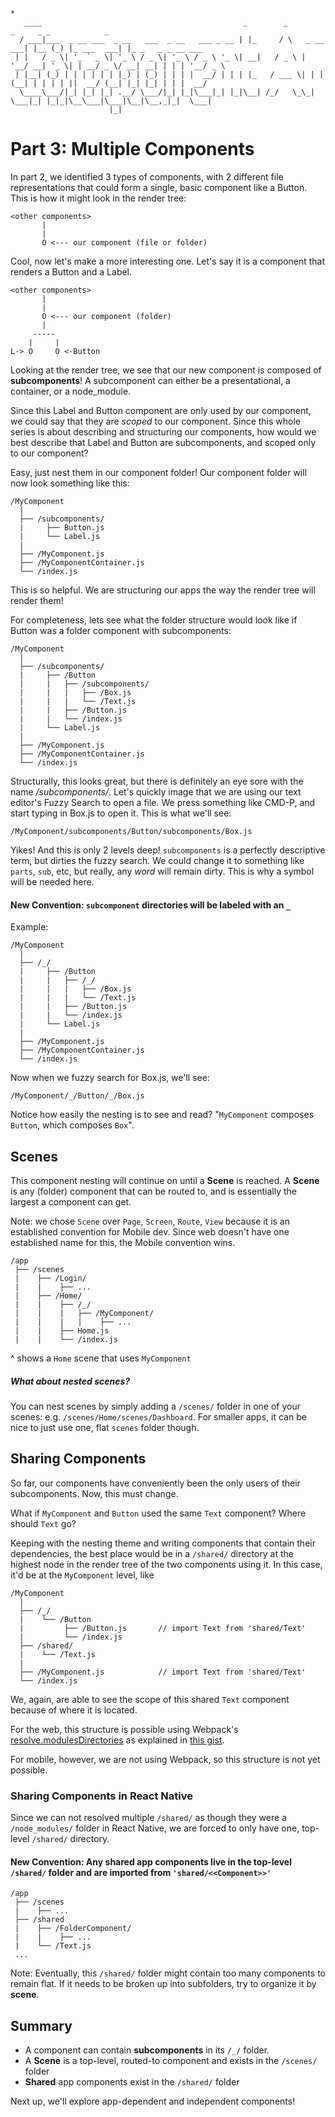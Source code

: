 ```
*
   ____                                             _        _             _     _ _            _                  
  / ___|___  _ __ ___  _ __   ___  _ __   ___ _ __ | |_     / \   _ __ ___| |__ (_) |_ ___  ___| |_ _   _ _ __ ___
 | |   / _ \| '_ ` _ \| '_ \ / _ \| '_ \ / _ \ '_ \| __|   / _ \ | '__/ __| '_ \| | __/ _ \/ __| __| | | | '__/ _ \
 | |__| (_) | | | | | | |_) | (_) | | | |  __/ | | | |_   / ___ \| | | (__| | | | | ||  __/ (__| |_| |_| | | |  __/
  \____\___/|_| |_| |_| .__/ \___/|_| |_|\___|_| |_|\__| /_/   \_\_|  \___|_| |_|_|\__\___|\___|\__|\__,_|_|  \___|
                      |_|                                                                                          
```
# Part 3: Multiple Components

In part 2, we identified 3 types of components, with 2 different file representations that could form a single, basic component like a Button. This is how it might look in the render tree:

```
<other components>
       |
       |
       O <--- our component (file or folder)
```

Cool, now let's make a more interesting one. Let's say it is a component that renders a Button and a Label.
```
<other components>
       |
       |
       O <--- our component (folder)
       |
     -----
    |     |
L-> O     O <-Button
```
Looking at the render tree, we see that our new component is composed of __subcomponents__! A subcomponent can either be a presentational, a container, or a node_module.

Since this Label and Button component are only used by our component, we could say that they are *scoped* to our component. Since this whole series is about describing and structuring our components, how would we best describe that Label and Button are subcomponents, and scoped only to our component?

Easy, just nest them in our component folder! Our component folder will now look something like this:
```
/MyComponent
  |
  ├── /subcomponents/
  |     ├── Button.js
  |     └── Label.js
  |
  ├── /MyComponent.js
  ├── /MyComponentContainer.js
  └── /index.js
```

This is so helpful. We are structuring our apps the way the render tree will render them!

For completeness, lets see what the folder structure would look like if Button was a folder component with subcomponents:
```
/MyComponent
  |
  ├── /subcomponents/
  |     ├── /Button
  |     |   ├── /subcomponents/
  |     |   |   ├── /Box.js
  |     |   |   └── /Text.js
  |     |   ├── /Button.js
  |     |   └── /index.js
  |     └── Label.js
  |
  ├── /MyComponent.js
  ├── /MyComponentContainer.js
  └── /index.js
```

Structurally, this looks great, but there is definitely an eye sore with the name */subcomponents/*. Let's quickly image that we are using our text editor's Fuzzy Search to open a file. We press something like CMD-P, and start typing in Box.js to open it. This is what we'll see:

`/MyComponent/subcomponents/Button/subcomponents/Box.js`

Yikes! And this is only 2 levels deep! `subcomponents` is a perfectly descriptive term, but dirties the fuzzy search. We could change it to something like `parts`, `sub`, etc, but really, any *word* will remain dirty. This is why a symbol will be needed here.

#### New Convention: `subcomponent` directories will be labeled with an `_`

Example:
```
/MyComponent
  |
  ├── /_/
  |     ├── /Button
  |     |   ├── /_/
  |     |   |   ├── /Box.js
  |     |   |   └── /Text.js
  |     |   ├── /Button.js
  |     |   └── /index.js
  |     └── Label.js
  |
  ├── /MyComponent.js
  ├── /MyComponentContainer.js
  └── /index.js
```
Now when we fuzzy search for Box.js, we'll see:

`/MyComponent/_/Button/_/Box.js`

Notice how easily the nesting is to see and read? "`MyComponent` composes `Button`, which composes `Box`".

## Scenes
This component nesting will continue on until a __Scene__ is reached. A __Scene__ is any (folder) component that can be routed to, and is essentially the largest a component can get.

Note: we chose `Scene` over `Page`, `Screen`, `Route`, `View` because it is an established convention for Mobile dev. Since web doesn't have one established name for this, the Mobile convention wins.

```
/app
 ├── /scenes
 |    ├── /Login/
 |    |    ├── ...
 |    ├── /Home/
 |    |    ├── /_/
 |    |    |   ├── /MyComponent/
 |    |    |   |    ├── ...
 |    |    ├── Home.js
 |    |    └── /index.js
```

^ shows a `Home` scene that uses `MyComponent`

##### What about nested scenes?
You can nest scenes by simply adding a `/scenes/` folder in one of your scenes: e.g. `/scenes/Home/scenes/Dashboard`. For smaller apps, it can be nice to just use one, flat `scenes` folder though.

## Sharing Components
So far, our components have conveniently been the only users of their subcomponents. Now, this must change.

What if `MyComponent` and `Button` used the same `Text` component? Where should `Text` go?

Keeping with the nesting theme and writing components that contain their dependencies, the best place would be in a `/shared/` directory at the highest node in the render tree of the two components using it. In this case, it'd be at the `MyComponent` level, like

```
/MyComponent
  |
  ├── /_/
  |    └── /Button
  |         ├── /Button.js       // import Text from 'shared/Text'
  |         └── /index.js
  ├── /shared/
  |    └── /Text.js
  |
  ├── /MyComponent.js            // import Text from 'shared/Text'
  └── /index.js
```

We, again, are able to see the scope of this shared `Text` component because of where it is located.

For the web, this structure is possible using Webpack's [resolve.modulesDirectories](https://webpack.github.io/docs/configuration.html#resolve-modulesdirectories) as explained in [this gist](https://gist.github.com/ryanflorence/daafb1e3cb8ad740b346#shared-module-resolution).

For mobile, however, we are not using Webpack, so this structure is not yet possible.

### Sharing Components in React Native
Since we can not resolved multiple `/shared/` as though they were a `/node_modules/` folder in React Native, we are forced to only have one, top-level `/shared/` directory.

#### New Convention: Any shared app components live in the top-level `/shared/` folder and are imported from `'shared/<<Component>>'`

```
/app
 ├── /scenes
 |    ├── ...
 ├── /shared
 |    ├── /FolderComponent/
 |    |    ├── ...
 |    └── /Text.js
 ...
```

Note: Eventually, this `/shared/` folder might contain too many components to remain flat. If it needs to be broken up into subfolders, try to organize it by __scene__.

## Summary
- A component can contain __subcomponents__ in its `/_/` folder.
- A __Scene__ is a top-level, routed-to component and exists in the `/scenes/` folder
- __Shared__ app components exist in the `/shared/` folder

Next up, we'll explore app-dependent and independent components!
